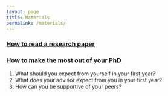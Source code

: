 ```yaml
---
layout: page
title: Materials
permalink: /materials/
---
```



### [How to read a research paper](/materials/how-to-read-a-research-paper)

### [How to make the most out of your PhD](https://yanivyacoby.github.io/a-guide-to-your-phd/guide.html)

1. What should you expect from yourself in your first year?
2. What does your advisor expect from you in your first year?
3. How can you be supportive of your peers?

